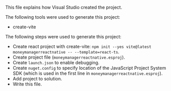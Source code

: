 This file explains how Visual Studio created the project.

The following tools were used to generate this project:
- create-vite

The following steps were used to generate this project:
- Create react project with create-vite: `npm init --yes vite@latest moneymanagerreactnative -- --template=react-ts`.
- Create project file (`moneymanagerreactnative.esproj`).
- Create `launch.json` to enable debugging.
- Create `nuget.config` to specify location of the JavaScript Project System SDK (which is used in the first line in `moneymanagerreactnative.esproj`).
- Add project to solution.
- Write this file.
